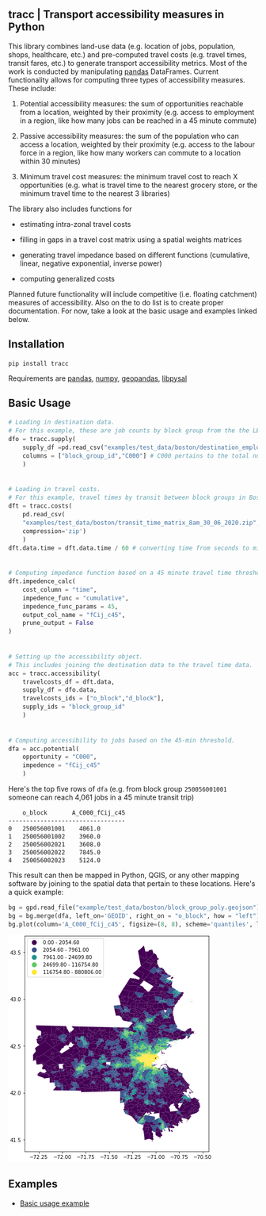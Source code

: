 ## tracc | Transport accessibility measures in Python

This library combines land-use data (e.g. location of jobs, population, shops, healthcare, etc.) and pre-computed travel costs (e.g. travel times, transit fares, etc.) to generate transport accessibility metrics. Most of the work is conducted by manipulating [pandas](https://github.com/pandas-dev/pandas) DataFrames. Current functionality allows for computing three types of accessibility measures. These include:

1. Potential accessibility measures: the sum of opportunities reachable from a location, weighted by their proximity (e.g. access to employment in a region, like how many jobs can be reached in a 45 minute commute)

2. Passive accessibility measures: the sum of the population who can access a location, weighted by their proximity (e.g. access to the labour force in a region, like how many workers can commute to a location within 30 minutes)

3. Minimum travel cost measures: the minimum travel cost to reach X opportunities (e.g. what is travel time to the nearest grocery store, or the minimum travel time to the nearest 3 libraries)

The library also includes functions for

- estimating intra-zonal travel costs

- filling in gaps in a travel cost matrix using a spatial weights matrices

- generating travel impedance based on different functions (cumulative, linear, negative exponential, inverse power)

- computing generalized costs

Planned future functionality will include competitive (i.e. floating catchment) measures of accessibility. Also on the to do list is to create proper documentation. For now, take a look at the basic usage and examples linked below.

## Installation

```
pip install tracc
```

Requirements are [pandas](https://github.com/pandas-dev/pandas), [numpy](https://github.com/numpy/numpy), [geopandas](https://github.com/geopandas/geopandas), [libpysal](https://github.com/pysal/libpysal)

## Basic Usage

```Python
# Loading in destination data.
# For this example, these are job counts by block group from the the LEHD for Boston.
dfo = tracc.supply(
    supply_df =pd.read_csv("examples/test_data/boston/destination_employment_lehd.csv")
    columns = ["block_group_id","C000"] # C000 pertains to the total number of jobs
    )


# Loading in travel costs.
# For this example, travel times by transit between block groups in Boston at 8am on June 30, 2020.
dft = tracc.costs(
    pd.read_csv(
    "examples/test_data/boston/transit_time_matrix_8am_30_06_2020.zip",
    compression='zip')
    )
dft.data.time = dft.data.time / 60 # converting time from seconds to minutes


# Computing impedance function based on a 45 minute travel time threshold.
dft.impedence_calc(
    cost_column = "time",
    impedence_func = "cumulative",
    impedence_func_params = 45,
    output_col_name = "fCij_c45",
    prune_output = False
)


# Setting up the accessibility object.
# This includes joining the destination data to the travel time data.
acc = tracc.accessibility(
    travelcosts_df = dft.data,
    supply_df = dfo.data,
    travelcosts_ids = ["o_block","d_block"],
    supply_ids = "block_group_id"
    )


# Computing accessibility to jobs based on the 45-min threshold.
dfa = acc.potential(
    opportunity = "C000",
    impedence = "fCij_c45"
    )
```

Here's the top five rows of `dfa` (e.g. from block group `250056001001` someone can reach 4,061 jobs in a 45 minute transit trip)

```
    o_block       A_C000_fCij_c45
---------------------------------
0 	250056001001 	4061.0
1 	250056001002 	3960.0
2 	250056002021 	3608.0
3 	250056002022 	7845.0
4 	250056002023 	5124.0
```

This result can then be mapped in Python, QGIS, or any other mapping software by joining to the spatial data that pertain to these locations. Here's a quick example:

```Python
bg = gpd.read_file("example/test_data/boston/block_group_poly.geojson")
bg = bg.merge(dfa, left_on='GEOID', right_on = "o_block", how = "left")
bg.plot(column='A_C000_fCij_c45', figsize=(8, 8), scheme='quantiles', legend=True);
```

![](figures/example_boston_map.png)

## Examples

- [Basic usage example](examples/basic_accessibility_example.ipynb)
